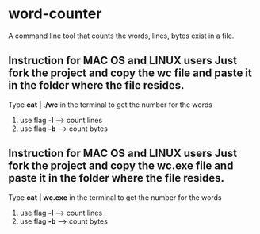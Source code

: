 # word-counter
A command line tool that counts the words, lines, bytes exist in a file.

**Instruction for MAC OS and LINUX users**
Just fork the project and copy the wc file and paste it in the folder where the file resides.
---
Type **cat <file name> | ./wc** in the terminal to get the number for the words
1. use flag  **-l** --> count lines
2. use flag **-b** --> count bytes

**Instruction for MAC OS and LINUX users**
Just fork the project and copy the wc.exe file and paste it in the folder where the file resides.
---
Type **cat <file name> | wc.exe** in the terminal to get the number for the words
1. use flag  **-l** --> count lines
2. use flag **-b** --> count bytes
